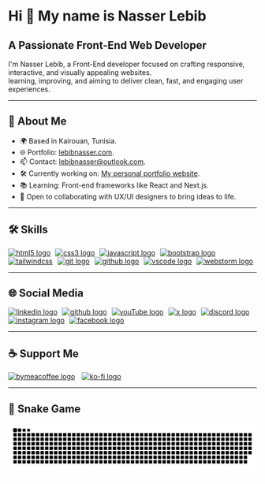 <h1>Hi 👋 My name is Nasser Lebib</h1>
<h2>A Passionate Front-End Web Developer</h2>
<p>I'm Nasser Lebib, a Front-End developer focused on crafting responsive, interactive, and visually appealing websites.<br>learning, improving, and aiming to deliver clean, fast, and engaging user experiences.</p>
<hr>
<h2>📄 About Me</h2>
<ul>
    <li>🌍 Based in Kairouan, Tunisia.</li>
    <li>🌐 Portfolio: <a href="https://lebibnasser.com">lebibnasser.com</a>.</li>
    <li>📫 Contact: <a href="mailto:lebibnasser@outlook.com">lebibnasser@outlook.com</a>.</li>
    <li>🛠️ Currently working on: <a href="https://lebibnasser.com">My personal portfolio website</a>.</li>
    <li>📚 Learning: Front-end frameworks like React and Next.js.</li>
    <li>🤝 Open to collaborating with UX/UI designers to bring ideas to life.</li>
</ul>
<hr>
<h2>🛠 Skills</h2>
<div>
    <a href="https://developer.mozilla.org/en-US/docs/Web/HTML"><img src="https://skills.syvixor.com/api/icons?i=html" alt="html5 logo"/></a>
    <img width="2">
    <a href="https://developer.mozilla.org/en-US/docs/Web/CSS"><img src="https://skills.syvixor.com/api/icons?i=css3" alt="css3 logo"/></a>        
    <img width="2">
    <a href="https://developer.mozilla.org/en-US/docs/Web/JavaScript"><img src="https://skills.syvixor.com/api/icons?i=js" alt="javascript logo"/></a>
    <img width="2">
    <a href="https://getbootstrap.com"><img src="https://skills.syvixor.com/api/icons?i=bootstrap" alt="bootstrap logo"/></a>
    <img width="2">
    <a href="https://tailwindcss.com"><img src="https://skills.syvixor.com/api/icons?i=tailwindcss" alt="tailwindcss"/></a>
    <img width="2">
    <a href="https://git-scm.com"><img src="https://skills.syvixor.com/api/icons?i=git" alt="git logo"/></a>
    <img width="2">
    <a href="https://github.com"><img src="https://skills.syvixor.com/api/icons?i=github" alt="github logo"/></a>
    <img width="2">
    <a href="https://code.visualstudio.com"><img src="https://skills.syvixor.com/api/icons?i=vscode" alt="vscode logo"/></a>
    <img width="2">
    <a href="https://www.jetbrains.com/webstorm"><img src="https://skills.syvixor.com/api/icons?i=webstorm" alt="webstorm logo"/></a>
</div>
<hr>
<h2>🌐 Social Media</h2>
<div>
    <a href="https://linkedin.com/in/lebibnasser"><img src="https://skills.syvixor.com/api/icons?i=linkedin" alt="linkedin logo"/></a>
    <img width="2">
    <a href="https://github.com/lebibnasser"><img src="https://skills.syvixor.com/api/icons?i=github" alt="github logo"/></a>
    <img width="2">
    <a href="https://youtube.com/@lebibnasserx"><img src="https://skills.syvixor.com/api/icons?i=youtube" alt="youTube logo"/></a>
    <img width="2">
    <a href="https://x.com/lebibnasser"><img src="https://skills.syvixor.com/api/icons?i=x" alt="x logo"/></a>
    <img width="2">
    <a href="https://discord.gg/38q3tVq5wd"><img src="https://skills.syvixor.com/api/icons?i=discord" alt="discord logo"/></a>
    <img width="2">
    <a href="https://instagram.com/lebibnasser"><img src="https://skills.syvixor.com/api/icons?i=instagram" alt="instagram logo"/></a>
    <img width="2">
    <a href="https://facebook.com/lebibnasserofficiel"><img src="https://skills.syvixor.com/api/icons?i=facebook" alt="facebook logo"/></a>
</div>
<hr>
<h2>☕ Support Me</h3>
<div>
    <a href="https://buymeacoffee.com/lebibnasser"><img src="https://cdn.buymeacoffee.com/buttons/v2/default-yellow.png" height="60" width="252" alt="bymeacoffee logo"/></a>
    <img width="6"><img>
    <a href="https://ko-fi.com/lebibnasser"><img src="https://storage.ko-fi.com/cdn/kofi3.png?v=3" height="60" width="252" alt="ko-fi logo"/></a>
</div>
<hr>
<h2>🐍 Snake Game</h2>
<picture>
  <source media="(prefers-color-scheme: dark)" srcset="https://raw.githubusercontent.com/platane/platane/output/github-contribution-grid-snake-dark.svg">
  <source media="(prefers-color-scheme: light)" srcset="https://raw.githubusercontent.com/platane/platane/output/github-contribution-grid-snake.svg">
  <img alt="github contribution grid snake animation" src="https://raw.githubusercontent.com/platane/platane/output/github-contribution-grid-snake.svg">
</picture>
